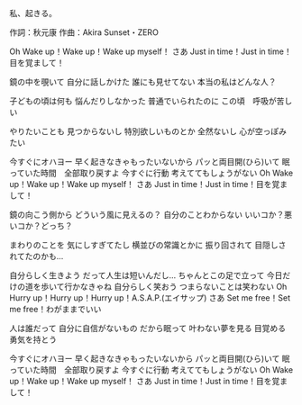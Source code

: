 私、起きる。

作詞：秋元康
作曲：Akira Sunset・ZERO

Oh Wake up！Wake up！Wake up myself！
さあ Just in time！Just in time！目を覚まして！

鏡の中を覗いて
自分に話しかけた
誰にも見せてない
本当の私はどんな人？

子どもの頃は何も
悩んだりしなかった
普通でいられたのに
この頃　呼吸が苦しい

やりたいことも
見つからないし
特別欲しいものとか
全然ないし
心が空っぽみたい

今すぐにオハヨー
早く起きなきゃもったいないから
パッと両目開(ひら)いて
眠っていた時間　全部取り戻すよ
今すぐに行動
考えててもしょうがない
Oh Wake up！Wake up！Wake up myself！
さあ Just in time！Just in time！目を覚まして！

鏡の向こう側から
どういう風に見えるの？
自分のことわからない
いいコか？悪いコか？どっち？

まわりのことを
気にしすぎてたし
横並びの常識とかに
振り回されて
目隠しされてたのかも…

自分らしく生きよう
だって人生は短いんだし…
ちゃんとこの足で立って
今日だけの道を歩いて行かなきゃね
自分らしく笑おう
つまらないことは笑わない
Oh Hurry up！Hurry up！Hurry up！A.S.A.P.(エイサップ)
さあ Set me free！Set me free！わがままでいい

人は誰だって
自分に自信がないもの
だから眠って
叶わない夢を見る
目覚める勇気を持とう

今すぐにオハヨー
早く起きなきゃもったいないから
パッと両目開(ひら)いて
眠っていた時間　全部取り戻すよ
今すぐに行動
考えててもしょうがない
Oh Wake up！Wake up！Wake up myself！
さあ Just in time！Just in time！目を覚まして！